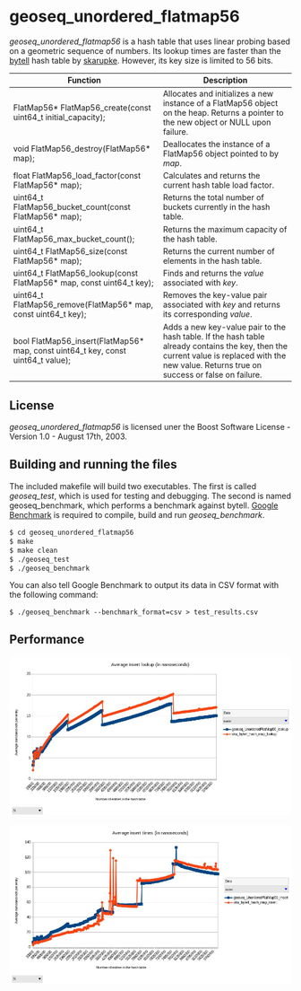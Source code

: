 # geoseq_unordered_flatmap56

*geoseq_unordered_flatmap56* is a hash table that uses linear probing based on a geometric sequence of numbers. Its lookup times are faster than the [bytell](https://github.com/skarupke/flat_hash_map) hash table by [skarupke](https://github.com/skarupke). However, its key size is limited to 56 bits.

|Function|Description|
|--------|-----------|
|FlatMap56* FlatMap56_create(const uint64_t initial_capacity);|Allocates and initializes a new instance of a FlatMap56 object on the heap. Returns a pointer to the new object or NULL upon failure.|
|void FlatMap56_destroy(FlatMap56* map);|Deallocates the instance of a FlatMap56 object pointed to by *map*.|
|float FlatMap56_load_factor(const FlatMap56* map);|Calculates and returns the current hash table load factor.|
|uint64_t FlatMap56_bucket_count(const FlatMap56* map);|Returns the total number of buckets currently in the hash table.|
|uint64_t FlatMap56_max_bucket_count();|Returns the maximum capacity of the hash table.|
|uint64_t FlatMap56_size(const FlatMap56* map);|Returns the current number of elements in the hash table.|
|uint64_t FlatMap56_lookup(const FlatMap56* map, const uint64_t key);|Finds and returns the *value* associated with *key*.|
|uint64_t FlatMap56_remove(FlatMap56* map, const uint64_t key);|Removes the key-value pair associated with *key* and returns its corresponding *value*.|
|bool FlatMap56_insert(FlatMap56* map, const uint64_t key, const uint64_t value);|Adds a new key-value pair to the hash table. If the hash table already contains the key, then the current value is replaced with the new value. Returns true on success or false on failure.|

## License

*geoseq_unordered_flatmap56* is licensed uner the Boost Software License - Version 1.0 - August 17th, 2003.

## Building and running the files

The included makefile will build two executables. The first is called *geoseq_test*, which is used for testing and debugging. The second is named geoseq_benchmark, which performs a benchmark against bytell. [Google Benchmark](https://github.com/google/benchmark) is required to compile, build and run *geoseq_benchmark*.

    $ cd geoseq_unordered_flatmap56
    $ make
    $ make clean
    $ ./geoseq_test
    $ ./geoseq_benchmark

You can also tell Google Benchmark to output its data in CSV format with the following command:

    $ ./geoseq_benchmark --benchmark_format=csv > test_results.csv

## Performance

![Average lookup times](./images/lookup_chart.jpg)

![Average insertion/construction times](./images/insert_chart.jpg)